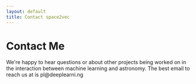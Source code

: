 ```yaml
---
layout: default
title: Contact space2vec
---
```


<div id="contact">
  <h1 class="pageTitle">Contact Me</h1>
  <div class="contactContent">
    <p class="intro">
      We're happy to hear questions or about other projects being worked on in the interaction between machine learning and astronomy. The best email to reach us at is <a mailto="pl@deeplearni.ng">pl@deeplearni.ng</a>
    </p>
  </div>
</div>
